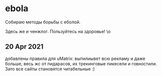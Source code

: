 # ebola

Собираю методы борьбы с еболой.

Здесь же и ченжлог. Пользуйтесь на здоровье! \o

## 20 Apr 2021

добавлены правила для uMatrix: выпилиывет всю рекламу и даже больше,
весь жс от пидарасов, их трекинговые пикесели и говностили.
Зато все сайты становятся читабельные :)


